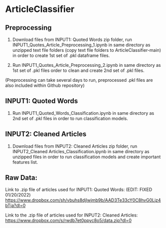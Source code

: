 # ArticleClassifier

## Preprocessing
1. Download files from INPUT1: Quoted Words zip folder, run INPUT1_Quotes_Article_Preprocessing_1.ipynb in same directory as unzipped text file folders (copy text file folders to ArticleClassifier-main) in order to create 1st set of .pkl dataframe files.

2. Run INPUT1_Quotes_Article_Preprocessing_2.ipynb in same directory as 1st set of .pkl files order to clean and create 2nd set of .pkl files.

(Preprocessing can take several days to run, preprocessed .pkl files are also included within Github repository)

## INPUT1: Quoted Words
1. Run INPUT1_Quoted_Words_Classification.ipynb in same directory as 2nd set of .pkl files in order to run classification models. 

## INPUT2: Cleaned Articles
1. Download files from INPUT2: Cleaned Articles zip folder, run INPUT2_Cleaned Articles_Classification.ipynb in same directory as 
unzipped files in order to run classification models and create important features list.

## Raw Data:

Link to .zip file of articles used for INPUT1: Quoted Words: (EDIT: FIXED 01/20/2022)
https://www.dropbox.com/sh/vbuhs8djlwjmb9b/AAD3Te33cY0C8hvG0Ljz4bTja?dl=0

Link to the .zip file of articles used for INPUT2: Cleaned Articles:
https://www.dropbox.com/s/rwdb7et0ppyc8o5/data.zip?dl=0
